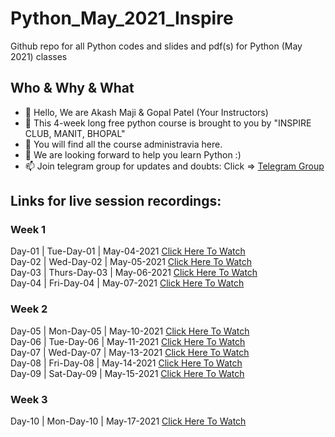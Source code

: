 # Python_May_2021_Inspire
Github repo for all Python codes and slides and pdf(s) for Python (May 2021) classes

## Who & Why & What
- 👋 Hello, We are Akash Maji & Gopal Patel (Your Instructors)
- 👀 This 4-week long free python course is brought to you by "INSPIRE CLUB, MANIT, BHOPAL"
- 🌱 You will find all the course administravia here.
- 💞️ We are looking forward to help you learn Python :)
- 📫 Join telegram group for updates and doubts: Click => [Telegram Group](https://t.me/joinchat/f3qsDY5Xop1iNjBl "INSPIRE TELEGRAM GROUP")

## Links for live session recordings:
### Week 1
Day-01 | Tue-Day-01 | May-04-2021 [Click Here To Watch](https://us02web.zoom.us/rec/share/IQ4z4MWy94U5njsofenPrvkvpceTX2zcgRkD8EQYWU7IVGJ1keUdWyTqphn45A2m.7E-ysDv52aun6OzJ "Day-01 May-04-2021")<br>
Day-02 | Wed-Day-02 | May-05-2021 [Click Here To Watch](https://us02web.zoom.us/rec/share/gl44_cHlqCeNMwrTekUK0DPQk6kx72tgMjv-FPcBVNTys0iFtUHjZAUQE4nTlSrC.jcO_LuPPkVSGAOl8 "Day-02 May-05-2021")<br>
Day-03 | Thurs-Day-03 | May-06-2021 [Click Here To Watch](https://us02web.zoom.us/rec/share/BTo_-LFt-wNjF9XSw8eW9qcUfCt5s4XQAbPu_I9FAnewAXJcgop0w1ePsvJUqRUk.StQtVhARTQWP7XuA "Day-03 May-06-2021")<br>
Day-04 | Fri-Day-04 | May-07-2021 [Click Here To Watch](https://us02web.zoom.us/rec/share/N2kq23IahxgXsFj2aEY2K6De_0tiAoPtw6KVyyssDFHN7kYkAm02s-LMQqCiWduh.MLfBJswxZnijYwhu "Day-04 May-07-2021")<br>
### Week 2
Day-05 | Mon-Day-05 | May-10-2021 [Click Here To Watch](https://us02web.zoom.us/rec/share/dBIofeXA247WqtzLsNxXUiEayf4w-B8NpxB_j-VyQr3HiquZjCxgtNhtympRjwyg.eXhOqcgt8zmXoecm "Day-05 May-10-2021")<br>
Day-06 | Tue-Day-06 | May-11-2021 [Click Here To Watch](https://us02web.zoom.us/rec/share/j0kMMcYG6w1z87GOuR2RssRnFLqW6nRzcuflyVJEpFdE9bJyrov4V7yIQ81y4c3_.RKYWftjMjIEJgvWm "Day-06 May-11-2021")<br>
Day-07 | Wed-Day-07 | May-13-2021 [Click Here To Watch](https://us02web.zoom.us/rec/share/hLHHnjMGDz4mbP_SRrxdYXKut9D418yPZugm3hrzeM_8-MSy9TSyVSgY-jzLAnkG.nn0QcVQYMVbSmuPK "Day-07 May-13-2021")<br>
Day-08 | Fri-Day-08 | May-14-2021 [Click Here To Watch](https://us02web.zoom.us/rec/share/K3wdHIWL8RadSL3UV9i4yCN7AtY19NoVWJ11CJHEtAcuBQ8AemMT76b6ek3cwbk.0F7v1m1Iz4jFwo8X "Day-08 May-14-2021")<br>
Day-09 | Sat-Day-09 | May-15-2021 [Click Here To Watch](https://us02web.zoom.us/rec/share/J47P6gAiS7GiFNeINqG9tSPg_rj6Fk7Oqw5Ffg-b1stDGPdFKKCWFX-xz3C0oVID.RTN4K3uL5wP3KT9Y "Day-09 May-15-2021")
<br>
### Week 3
Day-10 | Mon-Day-10 | May-17-2021 [Click Here To Watch](https://us02web.zoom.us/rec/share/tvTKFOc63nviFB4Mda0oHmKYX5Kdv9apivQ_6woMKhwtyw1BFKHiM9CY69kXO2sp._UMewsQUV1JghtH_ "Day-10 May-17-2021")
<br>

